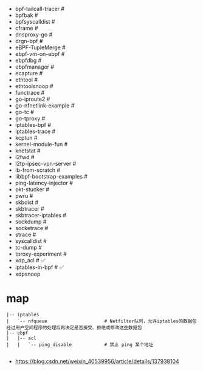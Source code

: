 - bpf-tailcall-tracer                                                                # 
- bpfbak                                                                             # 
- bpfsyscalldist                                                                     # 
- cframe                                                                             # 
- dnsproxy-go                                                                        # 
- drgn-bpf                                                                           # 
- eBPF-TupleMerge                                                                    # 
- ebpf-vm-on-ebpf                                                                    # 
- ebpfdbg                                                                            # 
- ebpfmanager                                                                        # 
- ecapture                                                                           # 
- ethtool                                                                            # 
- ethtoolsnoop                                                                       # 
- functrace                                                                          # 
- go-iproute2                                                                        # 
- go-nfnetlink-example                                                               # 
- go-tc                                                                              # 
- go-tproxy                                                                          # 
- iptables-bpf                                                                       # 
- iptables-trace                                                                     # 
- kcptun                                                                             # 
- kernel-module-fun                                                                  # 
- knetstat                                                                           # 
- l2fwd                                                                              # 
- l2tp-ipsec-vpn-server                                                              # 
- lb-from-scratch                                                                    # 
- libbpf-bootstrap-examples                                                          # 
- ping-latency-injector                                                              # 
- pkt-stucker                                                                        # 
- pwru                                                                               # 
- skbdist                                                                            # 
- skbtracer                                                                          # 
- skbtracer-iptables                                                                 # 
- sockdump                                                                           # 
- socketrace                                                                         # 
- strace                                                                             # 
- syscalldist                                                                        # 
- tc-dump                                                                            # 
- tproxy-experiment                                                                  # 
- xdp_acl                                                                            # ✅
- iptables-in-bpf                                                                    # ✅
- xdpsnoop



# map
```
|-- iptables
|   `-- nfqueue                     # Netfilter队列，允许iptables的数据包经过用户空间程序的处理后再决定是否接受、拒绝或修改这些数据包
|-- ebpf
|   |-- acl
|   |   `-- ping_disable            # 禁止 ping 某个地址


```


- https://blog.csdn.net/weixin_40539956/article/details/137938104